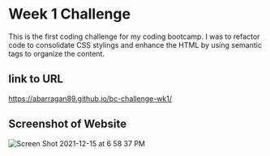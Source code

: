 # Week 1 Challenge
This is the first coding challenge for my coding bootcamp. I was to refactor code to consolidate CSS stylings and enhance the HTML by using semantic tags to organize the content. 
## link to URL
https://abarragan89.github.io/bc-challenge-wk1/
## Screenshot of Website
![Screen Shot 2021-12-15 at 6 58 37 PM](https://user-images.githubusercontent.com/87108394/146300826-3397f6e2-5dc1-41ac-b463-c12549ccc784.png)
